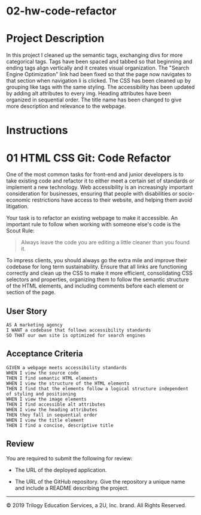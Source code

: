 # 02-hw-code-refactor

# Project Description
In this project I cleaned up the semantic tags, exchanging divs for more categorical tags. Tags have been spaced and tabbed so that beginning and ending tags align vertically and it creates visual organization.
The "Search Engine Optimization" link had been fixed so that the page now navigates to that section when navigation li is clicked.
The CSS has been cleaned up by grouping like tags with the same styling. 
The accessibility has been updated by adding alt attributes to every img.
Heading attributes have been organized in sequential order.
The title name has been changed to give more description and relevance to the webpage. 



# Instructions

# 01 HTML CSS Git: Code Refactor

One of the most common tasks for front-end and junior developers is to take existing code and refactor it to either meet a certain set of standards or implement a new technology. Web accessibility is an increasingly important consideration for businesses, ensuring that people with disabilities or socio-economic restrictions have access to their website, and helping them avoid litigation.

Your task is to refactor an existing webpage to make it accessible. An important rule to follow when working with someone else's code is the Scout Rule:

> Always leave the code you are editing a little cleaner than you found it.

To impress clients, you should always go the extra mile and improve their codebase for long term sustainability. Ensure that all links are functioning correctly and clean up the CSS to make it more efficient, consolidating CSS selectors and properties, organizing them to follow the semantic structure of the HTML elements, and including comments before each element or section of the page.

## User Story

```
AS A marketing agency
I WANT a codebase that follows accessibility standards
SO THAT our own site is optimized for search engines
```

## Acceptance Criteria

```
GIVEN a webpage meets accessibility standards
WHEN I view the source code
THEN I find semantic HTML elements
WHEN I view the structure of the HTML elements
THEN I find that the elements follow a logical structure independent of styling and positioning
WHEN I view the image elements
THEN I find accessible alt attributes
WHEN I view the heading attributes
THEN they fall in sequential order
WHEN I view the title element
THEN I find a concise, descriptive title
```

## Review

You are required to submit the following for review:

* The URL of the deployed application.

* The URL of the GitHub repository. Give the repository a unique name and include a README describing the project.

- - -
© 2019 Trilogy Education Services, a 2U, Inc. brand. All Rights Reserved.
